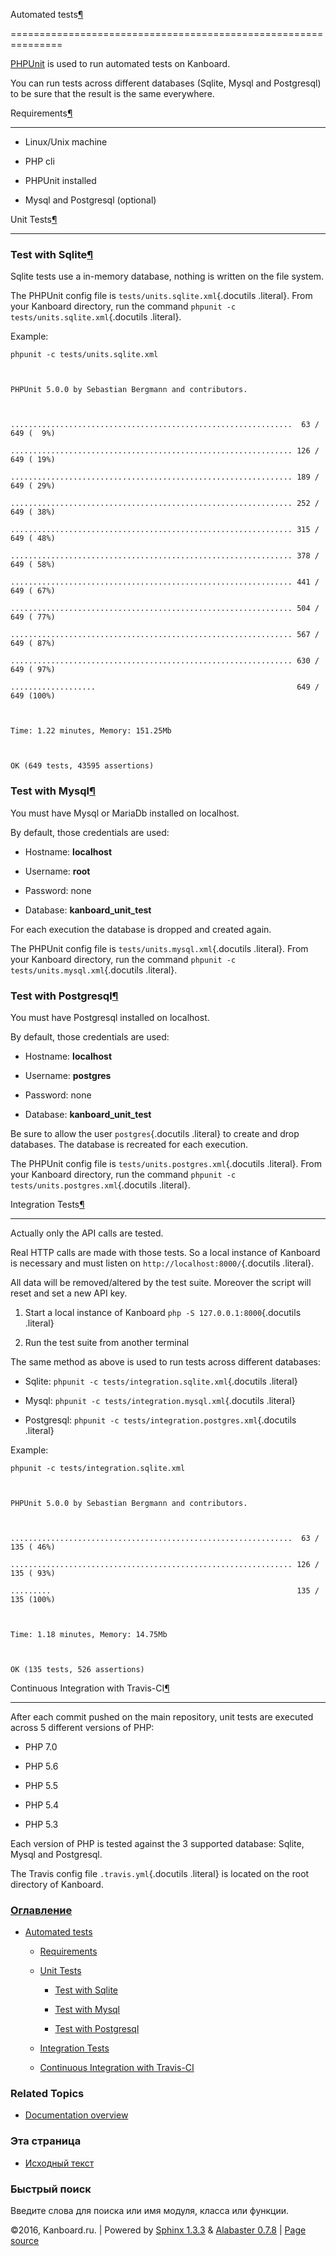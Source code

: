 Automated tests[¶](#automated-tests "Ссылка на этот заголовок")

===============================================================



[PHPUnit](https://phpunit.de/) is used to run automated tests on Kanboard.



You can run tests across different databases (Sqlite, Mysql and Postgresql) to be sure that the result is the same everywhere.



Requirements[¶](#requirements "Ссылка на этот заголовок")

---------------------------------------------------------



-   Linux/Unix machine

-   PHP cli

-   PHPUnit installed

-   Mysql and Postgresql (optional)



Unit Tests[¶](#unit-tests "Ссылка на этот заголовок")

-----------------------------------------------------



### Test with Sqlite[¶](#test-with-sqlite "Ссылка на этот заголовок")



Sqlite tests use a in-memory database, nothing is written on the file system.



The PHPUnit config file is `tests/units.sqlite.xml`{.docutils .literal}. From your Kanboard directory, run the command `phpunit -c tests/units.sqlite.xml`{.docutils .literal}.



Example:



    phpunit -c tests/units.sqlite.xml



    PHPUnit 5.0.0 by Sebastian Bergmann and contributors.



    ...............................................................  63 / 649 (  9%)

    ............................................................... 126 / 649 ( 19%)

    ............................................................... 189 / 649 ( 29%)

    ............................................................... 252 / 649 ( 38%)

    ............................................................... 315 / 649 ( 48%)

    ............................................................... 378 / 649 ( 58%)

    ............................................................... 441 / 649 ( 67%)

    ............................................................... 504 / 649 ( 77%)

    ............................................................... 567 / 649 ( 87%)

    ............................................................... 630 / 649 ( 97%)

    ...................                                             649 / 649 (100%)



    Time: 1.22 minutes, Memory: 151.25Mb



    OK (649 tests, 43595 assertions)



### Test with Mysql[¶](#test-with-mysql "Ссылка на этот заголовок")



You must have Mysql or MariaDb installed on localhost.



By default, those credentials are used:



-   Hostname: **localhost**

-   Username: **root**

-   Password: none

-   Database: **kanboard\_unit\_test**



For each execution the database is dropped and created again.



The PHPUnit config file is `tests/units.mysql.xml`{.docutils .literal}. From your Kanboard directory, run the command `phpunit -c tests/units.mysql.xml`{.docutils .literal}.



### Test with Postgresql[¶](#test-with-postgresql "Ссылка на этот заголовок")



You must have Postgresql installed on localhost.



By default, those credentials are used:



-   Hostname: **localhost**

-   Username: **postgres**

-   Password: none

-   Database: **kanboard\_unit\_test**



Be sure to allow the user `postgres`{.docutils .literal} to create and drop databases. The database is recreated for each execution.



The PHPUnit config file is `tests/units.postgres.xml`{.docutils .literal}. From your Kanboard directory, run the command `phpunit -c tests/units.postgres.xml`{.docutils .literal}.



Integration Tests[¶](#integration-tests "Ссылка на этот заголовок")

-------------------------------------------------------------------



Actually only the API calls are tested.



Real HTTP calls are made with those tests. So a local instance of Kanboard is necessary and must listen on `http://localhost:8000/`{.docutils .literal}.



All data will be removed/altered by the test suite. Moreover the script will reset and set a new API key.



1.  Start a local instance of Kanboard `php -S 127.0.0.1:8000`{.docutils .literal}

2.  Run the test suite from another terminal



The same method as above is used to run tests across different databases:



-   Sqlite: `phpunit -c tests/integration.sqlite.xml`{.docutils .literal}

-   Mysql: `phpunit -c tests/integration.mysql.xml`{.docutils .literal}

-   Postgresql: `phpunit -c tests/integration.postgres.xml`{.docutils .literal}



Example:



    phpunit -c tests/integration.sqlite.xml



    PHPUnit 5.0.0 by Sebastian Bergmann and contributors.



    ...............................................................  63 / 135 ( 46%)

    ............................................................... 126 / 135 ( 93%)

    .........                                                       135 / 135 (100%)



    Time: 1.18 minutes, Memory: 14.75Mb



    OK (135 tests, 526 assertions)



Continuous Integration with Travis-CI[¶](#continuous-integration-with-travis-ci "Ссылка на этот заголовок")

-----------------------------------------------------------------------------------------------------------



After each commit pushed on the main repository, unit tests are executed across 5 different versions of PHP:



-   PHP 7.0

-   PHP 5.6

-   PHP 5.5

-   PHP 5.4

-   PHP 5.3



Each version of PHP is tested against the 3 supported database: Sqlite, Mysql and Postgresql.



The Travis config file `.travis.yml`{.docutils .literal} is located on the root directory of Kanboard.



### [Оглавление](index.markdown)



-   [Automated tests](#)

    -   [Requirements](#requirements)

    -   [Unit Tests](#unit-tests)

        -   [Test with Sqlite](#test-with-sqlite)

        -   [Test with Mysql](#test-with-mysql)

        -   [Test with Postgresql](#test-with-postgresql)

    -   [Integration Tests](#integration-tests)

    -   [Continuous Integration with Travis-CI](#continuous-integration-with-travis-ci)



### Related Topics



-   [Documentation overview](index.markdown)



### Эта страница



-   [Исходный текст](_sources/tests.txt)



### Быстрый поиск



Введите слова для поиска или имя модуля, класса или функции.



©2016, Kanboard.ru. | Powered by [Sphinx 1.3.3](http://sphinx-doc.org/) & [Alabaster 0.7.8](https://github.com/bitprophet/alabaster) | [Page source](_sources/tests.txt)

